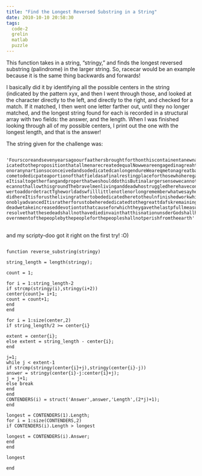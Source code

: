 ```yaml
---
title: "Find the Longest Reversed Substring in a String"
date: 2010-10-10 20:58:30
tags:
  code-2
  grelin
  matlab
  puzzle
---
```



This function takes in a string, “stringy,” and finds the longest reversed substring (palindrome) in the larger string. So, racecar would be an example because it is the same thing backwards and forwards!

I basically did it by identifying all the possible centers in the string (indicated by the pattern xyx, and then I went through those, and looked at the character directly to the left, and directly to the right, and checked for a match. If it matched, I then went one letter farther out, until they no longer matched, and the longest string found for each is recorded in a structural array with two fields: the answer, and the length. When I was finished looking through all of my possible centers, I print out the one with the longest length, and that is the answer!

The string given for the challenge was:

<pre>
<code>
'FourscoreandsevenyearsagoourfaathersbroughtforthonthiscontainentanewnationconceivedinzLibertyandded
icatedtothepropositionthatallmenarecreatedequalNowweareengagedinagreahtcivilwartestingwhetherthatnapti
onoranynartionsoconceivedandsodedicatedcanlongendureWeareqmetonagreatbattlefiemldoftzhatwarWehave
cometodedicpateaportionofthatfieldasafinalrestingplaceforthosewhoheregavetheirlivesthatthatnationmightliv
eItisaltogetherfangandproperthatweshoulddothisButinalargersensewecannotdedicatewecannotconsecratew
ecannothallowthisgroundThebravelmenlivinganddeadwhostruggledherehaveconsecrateditfaraboveourpoorpon
wertoaddordetractTgheworldadswfilllittlenotlenorlongrememberwhatwesayherebutitcanneverforgetwhatthey
didhereItisforusthelivingrathertobededicatedheretotheulnfinishedworkwhichtheywhofoughtherehavethusfars
onoblyadvancedItisratherforustobeherededicatedtothegreattdafskremainingbeforeusthatfromthesehonored
deadwetakeincreaseddevotiontothatcauseforwhichtheygavethelastpfullmeasureofdevotionthatweherehighly
resolvethatthesedeadshallnothavediedinvainthatthisnationunsderGodshallhaveanewbirthoffreedomandthatg
overnmentofthepeoplebythepeopleforthepeopleshallnotperishfromtheearth'
</code>
</pre>

and my scripty-doo got it right on the first try! :O)

<pre>
<code>
function reverse_substring(stringy)

string_length = length(stringy);

count = 1;

for i = 1:string_length-2
if strcmp(stringy(i),stringy(i+2))
center{count}= i+1;
count = count+1;
end
end

for i = 1:size(center,2)
if string_length/2 >= center{i}

extent = center{i};
else extent = string_length - center{i};
end

j=1;
while j < extent-1
if strcmp(stringy(center{i}+j),stringy(center{i}-j))
answer = stringy(center{i}-j:center{i}+j);
j = j+1;
else break
end
end
CONTENDERS(i) = struct('Answer',answer,'Length',(2*j)+1);
end

longest = CONTENDERS(1).Length;
for i = 1:size(CONTENDERS,2)
if CONTENDERS(i).Length > longest

longest = CONTENDERS(i).Answer;
end
end

longest

end
</code>
</pre>

